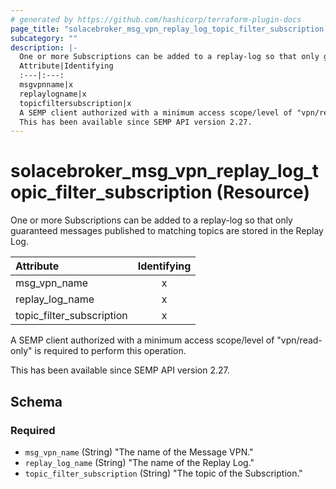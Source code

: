 ```yaml
---
# generated by https://github.com/hashicorp/terraform-plugin-docs
page_title: "solacebroker_msg_vpn_replay_log_topic_filter_subscription Resource - solacebroker"
subcategory: ""
description: |-
  One or more Subscriptions can be added to a replay-log so that only guaranteed messages published to matching topics are stored in the Replay Log.
  Attribute|Identifying
  :---|:---:
  msgvpnname|x
  replaylogname|x
  topicfiltersubscription|x
  A SEMP client authorized with a minimum access scope/level of "vpn/read-only" is required to perform this operation.
  This has been available since SEMP API version 2.27.
---
```


# solacebroker_msg_vpn_replay_log_topic_filter_subscription (Resource)

One or more Subscriptions can be added to a replay-log so that only guaranteed messages published to matching topics are stored in the Replay Log.


Attribute|Identifying
:---|:---:
msg_vpn_name|x
replay_log_name|x
topic_filter_subscription|x



A SEMP client authorized with a minimum access scope/level of "vpn/read-only" is required to perform this operation.

This has been available since SEMP API version 2.27.



<!-- schema generated by tfplugindocs -->
## Schema

### Required

- `msg_vpn_name` (String) "The name of the Message VPN."
- `replay_log_name` (String) "The name of the Replay Log."
- `topic_filter_subscription` (String) "The topic of the Subscription."
